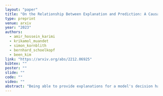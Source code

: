 ```yaml
---
layout: "paper"
title: "On the Relationship Between Explanation and Prediction: A Causal View"
type: preprint
venue: arxiv
year: "2023"
authors:
  - amir_hossein_karimi
  - krikamol_muandet
  - simon_kornblith
  - bernhard_schoelkopf
  - been_kim
link: "https://arxiv.org/abs/2212.06925"
bibtex: ""
poster: ""
slide: ""
code: ""
video: ""
abstract: "Being able to provide explanations for a model's decision has become a central requirement for the development, deployment, and adoption of machine learning models. However, we are yet to understand what explanation methods can and cannot do. How do upstream factors such as data, model prediction, hyperparameters, and random initialization influence downstream explanations? While previous work raised concerns that explanations (E) may have little relationship with the prediction (Y), there is a lack of conclusive study to quantify this relationship. Our work borrows tools from causal inference to systematically assay this relationship. More specifically, we study the relationship between E and Y by measuring the treatment effect when intervening on their causal ancestors, i.e., on hyperparameters and inputs used to generate saliency-based Es or Ys. Our results suggest that the relationships between E and Y is far from ideal. In fact, the gap between `ideal' case only increase in higher-performing models–-models that are likely to be deployed. Our work is a promising first step towards providing a quantitative measure of the relationship between E and Y, which could also inform the future development of methods for E with a quantitative metric."
---
```

